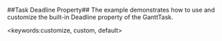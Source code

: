 ##Task Deadline Property##
The example demonstrates how to use and customize the built-in Deadline property of the GanttTask.

<keywords:customize, custom, default>